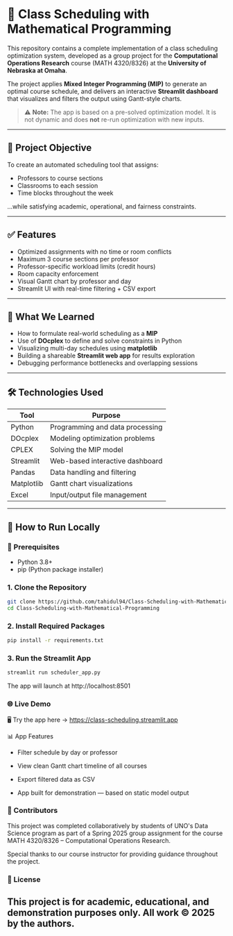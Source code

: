 # 📘 Class Scheduling with Mathematical Programming

This repository contains a complete implementation of a class scheduling optimization system, developed as a group project for the **Computational Operations Research** course (MATH 4320/8326) at the **University of Nebraska at Omaha**.

The project applies **Mixed Integer Programming (MIP)** to generate an optimal course schedule, and delivers an interactive **Streamlit dashboard** that visualizes and filters the output using Gantt-style charts.

> ⚠️ **Note:** The app is based on a pre-solved optimization model. It is not dynamic and does **not** re-run optimization with new inputs.

---

## 🎯 Project Objective

To create an automated scheduling tool that assigns:
- Professors to course sections
- Classrooms to each session
- Time blocks throughout the week

…while satisfying academic, operational, and fairness constraints.

---

## ✅ Features

- Optimized assignments with no time or room conflicts
- Maximum 3 course sections per professor
- Professor-specific workload limits (credit hours)
- Room capacity enforcement
- Visual Gantt chart by professor and day
- Streamlit UI with real-time filtering + CSV export

---

## 🧠 What We Learned

- How to formulate real-world scheduling as a **MIP**
- Use of **DOcplex** to define and solve constraints in Python
- Visualizing multi-day schedules using **matplotlib**
- Building a shareable **Streamlit web app** for results exploration
- Debugging performance bottlenecks and overlapping sessions

---

## 🛠️ Technologies Used

| Tool         | Purpose                         |
|--------------|----------------------------------|
| Python       | Programming and data processing |
| DOcplex      | Modeling optimization problems  |
| CPLEX        | Solving the MIP model           |
| Streamlit    | Web-based interactive dashboard |
| Pandas       | Data handling and filtering     |
| Matplotlib   | Gantt chart visualizations      |
| Excel        | Input/output file management    |


---

## 🚀 How to Run Locally

### 🔧 Prerequisites
- Python 3.8+
- pip (Python package installer)

### 1. Clone the Repository
```bash
git clone https://github.com/tahidul94/Class-Scheduling-with-Mathematical-Programming.git
cd Class-Scheduling-with-Mathematical-Programming
```

### 2. Install Required Packages
```bash
pip install -r requirements.txt
```
### 3. Run the Streamlit App
```bash
streamlit run scheduler_app.py
```
The app will launch at http://localhost:8501

### 🌐 Live Demo
🖥️ Try the app here → https://class-scheduling.streamlit.app

📊 App Features
- Filter schedule by day or professor

- View clean Gantt chart timeline of all courses

- Export filtered data as CSV

- App built for demonstration — based on static model output

### 👥 Contributors
This project was completed collaboratively by students of UNO's Data Science program as part of a Spring 2025 group assignment for the course MATH 4320/8326 – Computational Operations Research.

Special thanks to our course instructor for providing guidance throughout the project.

### 📜 License
This project is for academic, educational, and demonstration purposes only.
All work © 2025 by the authors.
---
